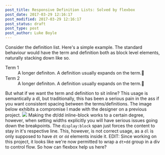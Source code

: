 ```yaml
---
post_title: Responsive Definition Lists: Solved by flexbox
post_date: 2017-03-29 12:16:17                           
post_modified: 2017-03-29 12:16:17                           
post_status: draft                                         
post_type: post
post_author: Luke Boyle                                    
---
```


Consider the definition list. Here's a simple example. The standard behaviour would have the term and definition both as block level elements, naturally stacking down like so.

<dl>

<dt>Term 1</dt>

<dd>A longer definiton. A definition usually expands on the term.🌚</dd>

<dt>Term 2</dt>

<dd>A longer definiton. A definition usually expands on the term.🌚</dd>

</dl>

But what if we want the term and definition to sit inline? This usage is semantically a dl, but traditionally, this has been a serious pain in the ass if you want consistent spacing between the terms/definitions. The image below exhibits a compromise I made with the designer on a previous project. ![](http://lukeboyle.com/app/uploads/2017/03/Screen-Shot-2017-03-29-at-10.58.59-pm.png) Making the dt/dd inline-block works to a certain degree, however, when setting widths explicitly you will have serious issues going down the breakpoints. The `display:block` span just forces the content to stay in it's respective line. This, however, is not correct usage, as a `dl` is only supposed to have `dt` or `dd` elements inside it. EDIT: Since working on this project, it looks like we're now permitted to wrap a `dt+dd` group in a div to control flow. So how can flexbox help us here?

